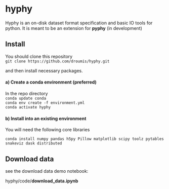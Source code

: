 # hyphy

Hyphy is an on-disk dataset format specification and basic IO tools for python.
It is meant to be an extension for **pyphy** (in development)

## Install

You should clone this repository  
`git clone https://github.com/droumis/hyphy.git`
  

and then install necessary packages.

#### a) Create a conda environment (preferred)

In the repo directory  
`conda update conda`  
`conda env create -f environment.yml`  
`conda activate hyphy`  

#### b) Install into an existing environment

You will need the following core libraries

`conda install numpy pandas h5py Pillow matplotlib scipy toolz pytables snakeviz dask distributed`


## Download data
see the download data demo notebook:

hyphy/code/**download_data.ipynb**

